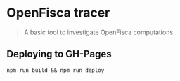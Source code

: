 # OpenFisca tracer

> A basic tool to investigate OpenFisca computations

## Deploying to GH-Pages

```
npm run build && npm run deploy
```
